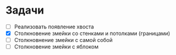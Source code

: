 # Задачи
- [ ] Реализовать появление хвоста
- [x] Столкновение змейки со стенками и потолками (границами)
- [ ] Столкновнение змейки с самой собой
- [ ] Столкновение змейки с яблоком
